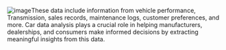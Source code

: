 ![image](https://github.com/user-attachments/assets/e3b62462-a472-4801-a8bc-66cb97c5f073)These data include information from vehicle performance, Transmission, sales records, maintenance logs, customer preferences, and more. Car data analysis plays a crucial role in helping manufacturers, dealerships, and consumers make informed decisions by extracting meaningful insights from this data.
